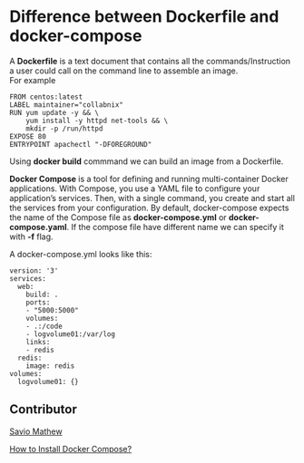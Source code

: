 # Difference between Dockerfile and docker-compose

A <b>Dockerfile</b> is a text document that contains all the commands/Instruction a user could call on the command line to assemble an image.<br>
For example
```
FROM centos:latest
LABEL maintainer="collabnix"
RUN yum update -y && \
	yum install -y httpd net-tools && \
	mkdir -p /run/httpd 
EXPOSE 80
ENTRYPOINT apachectl "-DFOREGROUND"
```
Using <b>docker build</b> commmand we can build an image from a Dockerfile.

<b>Docker Compose</b> is a tool for defining and running multi-container Docker applications. With Compose, you use a YAML file to configure your application’s services. Then, with a single command, you create and start all the services from your configuration. By default, docker-compose expects the name of the Compose file as <b>docker-compose.yml</b> or <b>docker-compose.yaml</b>. If the compose file have different name we can specify it with <b>-f</b> flag.

A docker-compose.yml looks like this:
```
version: '3'
services:
  web:
    build: .
    ports:
    - "5000:5000"
    volumes:
    - .:/code
    - logvolume01:/var/log
    links:
    - redis
  redis:
    image: redis
volumes:
  logvolume01: {}
```

## Contributor
[Savio Mathew](https://www.linkedin.com/in/saviovettoor)

[How to Install Docker Compose?](http://dockerlabs.collabnix.com/intermediate/workshop/DockerCompose/How_to_Install_Docker_Compose.html)<br>
